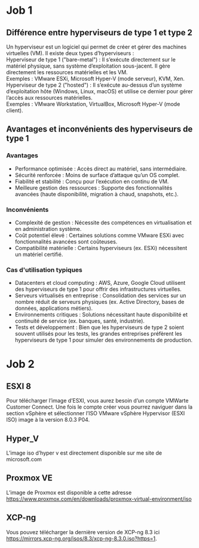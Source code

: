 # Job 1
## Différence entre hyperviseurs de type 1 et type 2
Un hyperviseur est un logiciel qui permet de créer et gérer des machines virtuelles (VM). Il existe deux types d’hyperviseurs :  
Hyperviseur de type 1 ("bare-metal") : Il s’exécute directement sur le matériel physique, sans système d’exploitation sous-jacent. Il gère directement les ressources matérielles et les VM.  
Exemples : VMware ESXi, Microsoft Hyper-V (mode serveur), KVM, Xen.  
Hyperviseur de type 2 ("hosted") : Il s’exécute au-dessus d’un système d’exploitation hôte (Windows, Linux, macOS) et utilise ce dernier pour gérer l’accès aux ressources matérielles.  
Exemples : VMware Workstation, VirtualBox, Microsoft Hyper-V (mode client).  
## Avantages et inconvénients des hyperviseurs de type 1
### Avantages
- Performance optimisée : Accès direct au matériel, sans intermédiaire.
- Sécurité renforcée : Moins de surface d’attaque qu’un OS complet.
- Fiabilité et stabilité : Conçu pour l’exécution en continu de VM.
- Meilleure gestion des ressources : Supporte des fonctionnalités avancées (haute disponibilité, migration à chaud, snapshots, etc.).
### Inconvénients
- Complexité de gestion : Nécessite des compétences en virtualisation et en administration système.
- Coût potentiel élevé : Certaines solutions comme VMware ESXi avec fonctionnalités avancées sont coûteuses.
- Compatibilité matérielle : Certains hyperviseurs (ex. ESXi) nécessitent un matériel certifié.
### Cas d'utilisation typiques
 - Datacenters et cloud computing : AWS, Azure, Google Cloud utilisent des hyperviseurs de type 1 pour offrir des infrastructures virtuelles.
 - Serveurs virtualisés en entreprise : Consolidation des services sur un nombre réduit de serveurs physiques (ex. Active Directory, bases de données, applications métiers).
 - Environnements critiques : Solutions nécessitant haute disponibilité et continuité de service (ex. banques, santé, industrie).
 - Tests et développement : Bien que les hyperviseurs de type 2 soient souvent utilisés pour les tests, les grandes entreprises préfèrent les hyperviseurs de type 1 pour simuler des environnements de production.
# Job 2
## ESXI 8
Pour télécharger  l’image d’ESXI, vous aurez besoin d’un compte VMWarte Customer Connect. Une fois le compte créer vous pourrez naviguer dans la section vSphère et sélectionner l’ISO VMware vSphère Hypervisor (ESXI ISO) image à la version 8.0.3 P04.

## Hyper_V
L’image iso d’hyper v est directement disponible sur me site de microsoft.com

## Proxmox VE
L’image de Proxmox est disponible a cette adresse https://www.proxmox.com/en/downloads/proxmox-virtual-environment/iso

## XCP-ng
Vous pouvez télécharger la dernière version de XCP-ng 8.3 ici https://mirrors.xcp-ng.org/isos/8.3/xcp-ng-8.3.0.iso?https=1.

